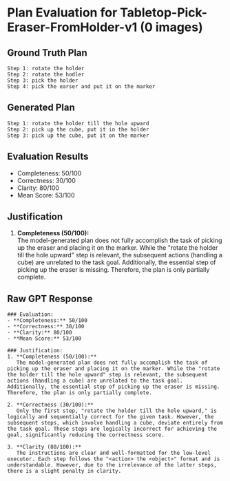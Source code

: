 # Plan Evaluation for Tabletop-Pick-Eraser-FromHolder-v1 (0 images)

## Ground Truth Plan
```
Step 1: rotate the holder
Step 2: rotate the hodler
Step 3: pick the holder
Step 4: pick the earser and put it on the marker
```

## Generated Plan
```
Step 1: rotate the holder till the hole upward
Step 2: pick up the cube, put it in the holder
Step 3: pick up the cube, put it on the marker
```

## Evaluation Results
- Completeness: 50/100
- Correctness: 30/100
- Clarity: 80/100
- Mean Score: 53/100

## Justification
1. **Completeness (50/100):**  
   The model-generated plan does not fully accomplish the task of picking up the eraser and placing it on the marker. While the "rotate the holder till the hole upward" step is relevant, the subsequent actions (handling a cube) are unrelated to the task goal. Additionally, the essential step of picking up the eraser is missing. Therefore, the plan is only partially complete.

## Raw GPT Response
```
### Evaluation:
- **Completeness:** 50/100  
- **Correctness:** 30/100  
- **Clarity:** 80/100  
- **Mean Score:** 53/100  

### Justification:
1. **Completeness (50/100):**  
   The model-generated plan does not fully accomplish the task of picking up the eraser and placing it on the marker. While the "rotate the holder till the hole upward" step is relevant, the subsequent actions (handling a cube) are unrelated to the task goal. Additionally, the essential step of picking up the eraser is missing. Therefore, the plan is only partially complete.

2. **Correctness (30/100):**  
   Only the first step, "rotate the holder till the hole upward," is logically and sequentially correct for the given task. However, the subsequent steps, which involve handling a cube, deviate entirely from the task goal. These steps are logically incorrect for achieving the goal, significantly reducing the correctness score.

3. **Clarity (80/100):**  
   The instructions are clear and well-formatted for the low-level executor. Each step follows the "<action> the <object>" format and is understandable. However, due to the irrelevance of the latter steps, there is a slight penalty in clarity.


```
